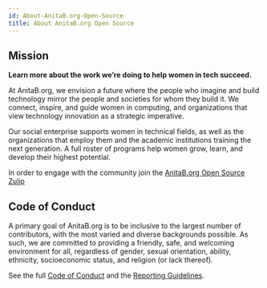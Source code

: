 ```yaml
---
id: About-AnitaB.org-Open-Source
title: About AnitaB.org Open Source
---
```


## Mission

**Learn more about the work we’re doing to help women in tech succeed.**

At AnitaB.org, we envision a future where the people who imagine and build technology mirror the people and societies for whom they build it. We connect, inspire, and guide women in computing, and organizations that view technology innovation as a strategic imperative.

Our social enterprise supports women in technical fields, as well as the organizations that employ them and the academic institutions training the next generation. A full roster of programs help women grow, learn, and develop their highest potential.

In order to engage with the community join the [AnitaB.org Open Source Zulip](https://anitab-org.zulipchat.com/)

## Code of Conduct

A primary goal of AnitaB.org is to be inclusive to the largest number of contributors, with the most varied and diverse backgrounds possible. As such, we are committed to providing a friendly, safe, and welcoming environment for all, regardless of gender, sexual orientation, ability, ethnicity, socioeconomic status, and religion (or lack thereof).

See the full [Code of Conduct](https://github.com/anitab-org/anitab-forms-backend/blob/develop/CODE_OF_CONDUCT.md) and the [Reporting Guidelines](https://github.com/anitab-org/anitab-forms-backend/blob/develop/REPORTING_GUIDELINES.md).
